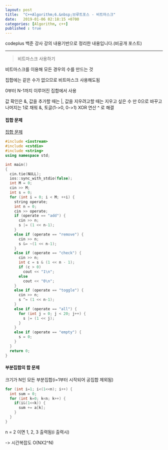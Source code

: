 ```yaml
---
layout: post
title:  "C++Algorithm;6.&nbsp;브루트포스 - 비트마스크"
date:   2019-01-06 02:18:15 +0700
categories: [Algorithm, c++]
published : true
---
```


codeplus 백준 강사 강의 내용기반으로 정리한 내용입니다.(비공개 포스트)

---

> 비트마스크 사용하기

비트마스크를 이용해 모든 경우의 수를 만드는 것

집합에는 같은 수가 없으므로 비트마스크 사용해도됨

0부터 N-1까지 이루어진 집합에서 사용

값 확인은 &, 값을 추가할 때는 |, 값을 지우려고할 때는 지우고 싶은 수 만 0으로 바꾸고 나머지는 1로 채워 &, 토글(1->0, 0->1) XOR 연산 ^ 로 해결

#### 집합 문제

[집합 문제](https://www.acmicpc.net/problem/11723)

``` cpp
#include <iostream>
#include <cstdio>
#include <string>
using namespace std;

int main()
{
  cin.tie(NULL);
  ios::sync_with_stdio(false);
  int M = 0;
  cin >> M;
  int s = 0;
  for (int i = 0; i < M; ++i) {
    string operate;
    int n = 0;
    cin >> operate;
    if (operate == "add") {
      cin >> n;
      s |= (1 << n-1);
    }
    else if (operate == "remove") {
      cin >> n;
      s &= ~(1 << n-1);
    }
    else if (operate == "check") {
      cin >> n;
      int c = s & (1 << n - 1);
      if (c > 0)
        cout << "1\n";
      else
        cout << "0\n";
    }
    else if (operate == "toggle") {
      cin >> n;
      s ^= (1 << n-1);
    }
    else if (operate == "all") {
      for (int j = 0; j < 20; j++) {
        s |= (1 << j);
      }
    }
    else if (operate == "empty") {
      s = 0;
    }
  }
  return 0;
}
```

#### 부분집합의 합 문제

크기가 N인 모든 부분집합(i=1부터 시작되어 공집합 제외됨)

``` cpp
for (int i=1; i<(1<<n); i++) {
  int sum = 0;
  for (int k=0; k<n; k++) {
    if(i&(1<<k)) {
      sum += a[k];
    }
  }
}
```

n = 2 이면 1, 2, 3 출력됨(i 출력시)

-> 시간복잡도 O(NX2^N)
